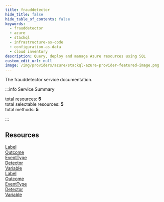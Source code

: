 ```yaml
---
title: frauddetector
hide_title: false
hide_table_of_contents: false
keywords:
  - frauddetector
  - azure
  - stackql
  - infrastructure-as-code
  - configuration-as-data
  - cloud inventory
description: Query, deploy and manage Azure resources using SQL
custom_edit_url: null
image: /img/providers/azure/stackql-azure-provider-featured-image.png
---
```


The frauddetector service documentation.

:::info Service Summary

<div class="row">
<div class="providerDocColumn">
<span>total resources:&nbsp;<b>5</b></span><br />
<span>total selectable resources:&nbsp;<b>5</b></span><br />
<span>total methods:&nbsp;<b>5</b></span><br />
</div>
</div>

:::

## Resources
<div class="row">
<div class="providerDocColumn">
<a href="/providers/azure/frauddetector/Label/">Label</a><br />
<a href="/providers/azure/frauddetector/Outcome/">Outcome</a><br />
<a href="/providers/azure/frauddetector/EventType/">EventType</a><br />
<a href="/providers/azure/frauddetector/Detector/">Detector</a><br />
<a href="/providers/azure/frauddetector/Variable/">Variable</a>
</div>
<div class="providerDocColumn">
<a href="/providers/azure/frauddetector/Label/">Label</a><br />
<a href="/providers/azure/frauddetector/Outcome/">Outcome</a><br />
<a href="/providers/azure/frauddetector/EventType/">EventType</a><br />
<a href="/providers/azure/frauddetector/Detector/">Detector</a><br />
<a href="/providers/azure/frauddetector/Variable/">Variable</a>
</div>
</div>